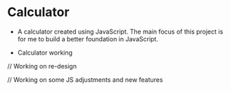 # Calculator

* A calculator created using JavaScript. The main focus of this project is for me to build a better foundation in JavaScript.

* Calculator working

// Working on re-design

// Working on some JS adjustments and new features

